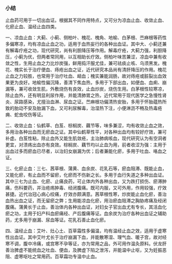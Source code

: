 ### 小结

  

止血药可用于一切出血证。根据其不同作用特点，又可分为凉血止血、收敛止血、化瘀止血、温经止血四类。

​    一、凉血止血：大蓟、小蓟、侧柏叶、槐花、槐角、地榆、白茅根、苎麻根等药性多偏寒凉，均有凉血止血之功，适用于血热妄行的各种出血证。其中大、小蓟还兼有解毒疗疮之功，现代研究，尚有利胆降压等作用。解毒疗疮，大蓟力强，利胆降压，小蓟为优，但两者常同用，以互相助长疗效。侧柏叶味苦兼涩，凉血中兼有收敛之性，生用止血之力比炒炭强，鲜用捣汗服尤佳，兼可祛痰止咳、乌须黑发。槐花、槐实长于治疗便血、痔疮出血之证，近代研究本品尚有清肝降压的作用。槐花止血之力较胜，也常用于治疗吐血、衄血；槐实兼能润肠，故对痔疮或脏裂出血效果更为良好。地榆性偏沉降，善清下焦血热，多用于下部出血，如便血、血痢、崩漏等，兼可收敛生肌，外敷烧伤有良效，止血炒炭，烧伤生用。白茅根性较寒凉，除止血外，还有明显利尿作用，并能清肺胃之热，近代常用于现代医学之急慢性肾炎、尿路感染，尤擅治血淋、尿血之证。苎麻根功偏清热安胎，多用于怀胎蕴热所致的胎动不安及胎漏下血，又可利尿解毒，治湿热下注，小便淋沥不畅及热毒疮痈、蛇虫咬伤等证。

 二、收敛止血：仙鹤草、白芨、棕榈炭、藕节等，味多兼涩，均有收敛止血之效，多用治各种出血而无瘀血之证。其中仙鹤草性平，对各种出血均有较好疗效，兼可补虚。白芨性粘，除止血外又能生肌敛疮，主治肺病咳血，现代研究认为有空洞者更宜，对溃疡出血亦有良效。棕榈炭、藕节均以止血为用，前者收涩为强：主用于出血过多而瘀血已尽者，以治妇女崩漏为优；后者兼能化瘀，多用于吐血、咯血之证。
     

三、化瘀止血：三七、茜草根、蒲黄、血余炭、花乳石等，瘀血阻滞、既能止血，又能化瘀，有止血而不留瘀，化瘀而不伤新之长。多用于血行失道之多种出血证。其中三七为止血、化瘀、止痛良药，可止体内外各种出血，又为跌打损伤、瘀滞肿痛，伤科要药，并治疮疡肿毒、经闭腹痛。既可内服，又可外用，作用较强，疗效甚捷。近代治冠心病心绞痛，疗效亦颇满意。茜草根性寒，炒炭能止血化瘀，善治血热出血之证，而无留瘀之弊；生用能凉血化瘀，用治瘀血阻滞之胸胁疼痛及经闭腹痛。蒲黄长于止血，善治体内各种出血证，对妇女子官出血尤有专长，其活血化瘀之功，主用于妇产科血瘀痛经、产后腹痛等证。血余炭为治疗各种出血证之辅助药，尤多用于崩漏、尿血等证。花乳石善止血化瘀。

四、温经止血：艾叶、灶心土、百草霜性多偏温，均有温经止血之效，适用于虚寒性出血证。其中艾叶尤长于治疗崩漏下血，并能散寒湿、理气血、暖子宫，故对经寒不调，腹中冷痛，或宫寒不孕等证，亦为常用之品，外可用作温灸原料。伏龙肝善治脾虚不能统血之吐血、便血，及脾虚下陷之泄泻，并能温中止呕，又为妊振恶阻、虚寒呕吐之常用药。百草霜功专温中止血。
